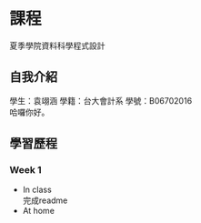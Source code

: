 # 課程
夏季學院資料科學程式設計 
## 自我介紹
學生：袁翊涵 學籍：台大會計系 學號：B06702016 <br>
哈囉你好。
## 學習歷程
### Week 1
* In class <br>
  完成readme
* At home <br>
